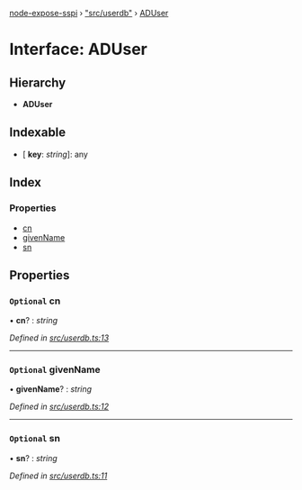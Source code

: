 [node-expose-sspi](../README.md) › ["src/userdb"](../modules/_src_userdb_.md) › [ADUser](_src_userdb_.aduser.md)

# Interface: ADUser

## Hierarchy

* **ADUser**

## Indexable

* \[ **key**: *string*\]: any

## Index

### Properties

* [cn](_src_userdb_.aduser.md#optional-cn)
* [givenName](_src_userdb_.aduser.md#optional-givenname)
* [sn](_src_userdb_.aduser.md#optional-sn)

## Properties

### `Optional` cn

• **cn**? : *string*

*Defined in [src/userdb.ts:13](https://github.com/jlguenego/node-expose-sspi/blob/e275dcb/src/userdb.ts#L13)*

___

### `Optional` givenName

• **givenName**? : *string*

*Defined in [src/userdb.ts:12](https://github.com/jlguenego/node-expose-sspi/blob/e275dcb/src/userdb.ts#L12)*

___

### `Optional` sn

• **sn**? : *string*

*Defined in [src/userdb.ts:11](https://github.com/jlguenego/node-expose-sspi/blob/e275dcb/src/userdb.ts#L11)*
